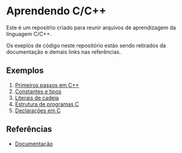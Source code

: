 # Aprendendo C/C++

Este é um repositŕio criado para reunir arquivos de aprendizagem da línguagem C/C++.

Os exeplos de código neste repositório estão sendo retirados da documentação e demais links nas referências.

## Exemplos
1. [Primeiros passos em C++](./docs/001-firststeps.md)
2. [Constantes e tipos](./docs/002-constants.md)
3. [Literais de cadeia](./docs/003-literaisDeCadeia.md)
4. [Estrutura de programas C](docs/004-estrutura.md)
5. [Declarações em C](docs/005-declarations.md)

## Referências
* [Documentação](https://learn.microsoft.com/pt-br/cpp/c-language)
